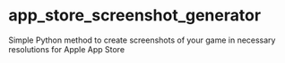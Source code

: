 # app_store_screenshot_generator
Simple Python method to create screenshots of your game in necessary resolutions for Apple App Store
